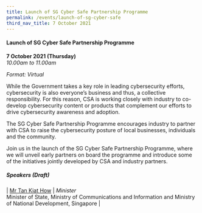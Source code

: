 ```yaml
---
title: Launch of SG Cyber Safe Partnership Programme
permalink: /events/launch-of-sg-cyber-safe
third_nav_title: 7 October 2021
---
```

#### **Launch of SG Cyber Safe Partnership Programme**

**7 October 2021 (Thursday)**  
*10.00am to 11.00am*

*Format: Virtual*

While the Government takes a key role in leading cybersecurity efforts, cybersecurity is also everyone’s business and thus, a collective responsibility. For this reason, CSA is working closely with industry to co-develop cybersecurity content or products that complement our efforts to drive cybersecurity awareness and adoption.

The SG Cyber Safe Partnership Programme encourages industry to partner with CSA to raise the cybersecurity posture of local businesses, individuals and the community.

Join us in the launch of the SG Cyber Safe Partnership Programme, where we will unveil early partners on board the programme and introduce some of the initiatives jointly developed by CSA and industry partners.

##### **Speakers (Draft)**

| [Mr Tan Kiat How](/speaker-tan-kiat-how)  | *Minister*<br>Minister of State, Ministry of Communications and Information and Ministry of National Development, Singapore                  |